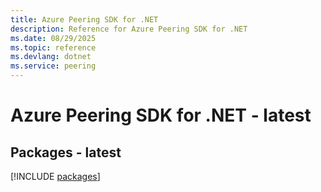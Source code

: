 ```yaml
---
title: Azure Peering SDK for .NET
description: Reference for Azure Peering SDK for .NET
ms.date: 08/29/2025
ms.topic: reference
ms.devlang: dotnet
ms.service: peering
---
```

# Azure Peering SDK for .NET - latest
## Packages - latest
[!INCLUDE [packages](peering-index.md)]
